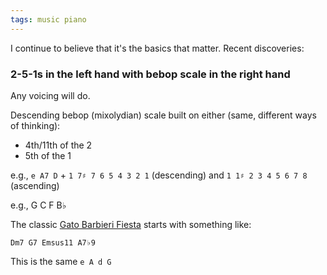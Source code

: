```yaml
---
tags: music piano
---
```


I continue to believe that it's the basics that matter. Recent discoveries:

### 2-5-1s in the left hand with bebop scale in the right hand

Any voicing will do.

Descending bebop (mixolydian) scale built on either (same, different ways of thinking):

- 4th/11th of the 2
- 5th of the 1

e.g., `e A7 D` + `1 7♯ 7 6 5 4 3 2 1` (descending) and `1 1♯ 2 3 4 5 6 7 8` (ascending)

e.g., G C F B♭

The classic [Gato Barbieri Fiesta](https://www.youtube.com/watch?v=DKxQcKwcxy4) starts with something like:
```
Dm7 G7 Emsus11 A7♭9
```

This is the same `e A d G`
